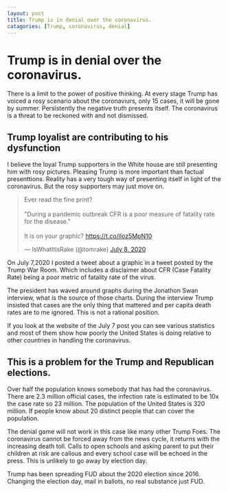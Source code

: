 ```yaml
---
layout: post
title: Trump is in denial over the coronavirus.
catagories: [Trump, coronavirus, denial]
---
```

# Trump is in denial over the coronavirus.

There is a limit to the power of positive thinking.
At every stage Trump has voiced a rosy scenario about the coronaviurs,
only 15 cases,
it will be gone by summer.
Persistently the negative truth presents itself.
The coronavirus is a threat to be reckoned with and not dismissed.


## Trump loyalist are contributing to his dysfunction

I believe the loyal Trump supporters in the White house are still presenting
him with rosy pictures.
Pleasing Trump is more important than factual presenttions.
Reality has a very tough way of presenting itself in light of the coronavirus.
But the rosy supporters may just move on.


<blockquote class="twitter-tweet"><p lang="en" dir="ltr">Ever read the fine print? <br><br>&quot;During a pandemic outbreak CFR is a poor measure of fatality rate for the disease.&quot; <br><br>It is on your graphic? <a href="https://t.co/iloz5MpN10">https://t.co/iloz5MpN10</a></p>&mdash; IsWhatItIsRake (@tomrake) <a href="https://twitter.com/tomrake/status/1280707373594750977?ref_src=twsrc%5Etfw">July 8, 2020</a></blockquote> <script async src="https://platform.twitter.com/widgets.js" charset="utf-8"></script> 
On July 7,2020 I posted a tweet about a graphic in a tweet posted by the
Trump War Room. Which includes a disclaimer about CFR (Case Fatality Rate) being a poor
metric of fatality rate of the virus.

The president has waved around graphs during the Jonathon Swan interview,
what is the source of those charts.
During the interview Trump insisted that cases are the only thing that mattered
and per capita death rates are to me ignored.
This is not a rational position.

If you look at the website of the July 7 post you can see various statistics
and most of them show how poorly the United States is doing relative to other
countries in handling the coronavirus.

## This is a problem for the Trump and Republican elections.

Over half the population knows somebody that has had the coronavirus.
There are 2.3 million official cases, the infection rate is estimated to be 10x the case rate so 23 million.
The population of the United States is 320 million.
If people know about 20 distinct people that can cover the population.

The denial game will not work in this case like many other Trump Foes.
The coronavirus cannot be forced away from the news cycle,
it returns with the increasing death toll.
Calls to open schools and asking parent to put their children at risk
are callous and every school case will be echoed in the press.
This is unlikely to go away by election day.

Trump has been spreading FUD about the 2020 election since 2016.
Changing the election day, mail in ballots, no real substance just FUD.